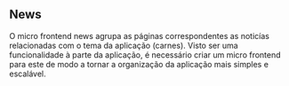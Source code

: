 ## News

O micro frontend news agrupa as páginas correspondentes as noticías relacionadas 
com o tema da aplicação (carnes).
Visto ser uma funcionalidade à parte da aplicação, é necessário criar um micro frontend para este de modo a 
tornar a organização da aplicação mais simples e escalável.
